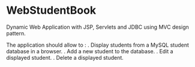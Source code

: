 # WebStudentBook
Dynamic Web Application with JSP, Servlets and JDBC using MVC design pattern.

The application should allow to :
. Display students from a MySQL student database in a browser.
. Add a new student to the database.
. Edit a displayed student.
. Delete a displayed student.
